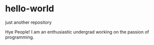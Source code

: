 # hello-world
just another repository

Hye People!
I am an enthusiastic undergrad working on the passion 
of programming.
